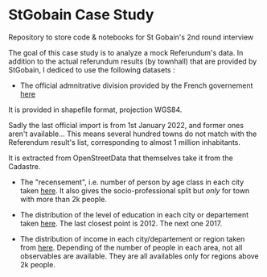 # StGobain Case Study
Repository to store code &amp; notebooks for St Gobain's 2nd round interview

The goal of this case study is to analyze a mock Referundum's data.
In addition to the actual referundum results (by townhall) that are provided by StGobain, I dediced to use the following datasets :

* The official admnitrative division provided by the French governement [here](https://www.data.gouv.fr/fr/datasets/r/0e117c06-248f-45e5-8945-0e79d9136165)

It is provided in shapefile format, projection WGS84.

Sadly the last official import is from 1st January 2022, and former ones aren't available... This means several hundred towns do not match with the Referendum result's list, corresponding to almost 1 million inhabitants.

It is extracted from OpenStreetData that themselves take it from the Cadastre.


* The "recensement", i.e. number of person by age class in each city taken [here](https://www.insee.fr/fr/statistiques/fichier/2044751/base-cc-evol-struct-pop-2013.zip). It also gives the socio-professional split but *only* for town with more than 2k people.

* The distribution of the level of education in each city or departement taken [here](https://www.insee.fr/fr/statistiques/fichier/1893149/pop-16ans-dipl6817.zip). The last closest point is 2012. The next one 2017.

* The distribution of income in each city/departement or region taken from [here](https://www.insee.fr/fr/statistiques/fichier/2388572/filo-revenu-pauvrete-menage-2013.zip). Depending of the number of people in each area, not all observables are available. They are all availables only for regions above 2k people.
